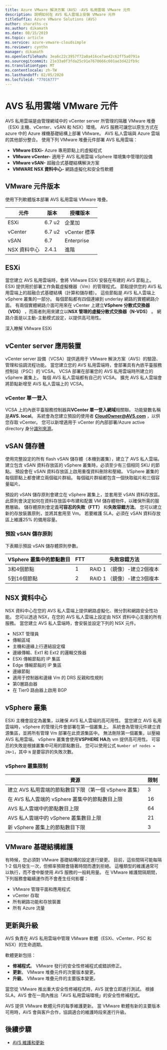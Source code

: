 ```yaml
---
title: Azure VMware 解決方案（AVS）-AVS 私用雲端 VMware 元件
description: 說明如何在 AVS 私人雲端上安裝 VMware 元件
titleSuffix: Azure VMware Solutions (AVS)
author: sharaths-cs
ms.author: dikamath
ms.date: 08/15/2019
ms.topic: article
ms.service: azure-vmware-cloudsimple
ms.reviewer: cynthn
manager: dikamath
ms.openlocfilehash: 3ea6c22c3957f72a0a416ce7ae42c62ff5a0791a
ms.sourcegitcommit: 21e33a0f3fda25c91e7670666c601ae3d422fb9c
ms.translationtype: MT
ms.contentlocale: zh-TW
ms.lasthandoff: 02/05/2020
ms.locfileid: "77016777"
---
```

# <a name="avs-private-cloud-vmware-components"></a>AVS 私用雲端 VMware 元件

AVS 私用雲端是由管理網域中的 vCenter server 所管理的隔離 VMware 堆疊（ESXi 主機、vCenter、vSAN 和 NSX）環境。 AVS 服務可讓您以原生方式在 azure 中的 Azure 裸機基礎結構上部署 VMware。 AVS 私人雲端與 Azure 雲端的其他部分整合。 使用下列 VMware 堆疊元件部署 AVS 私用雲端：

* **VMware ESXi-** Azure 專用節點上的虛擬程式
* **VMware vCenter-** 適用于 AVS 私用雲端 vSphere 環境集中管理的設備
* **VMware vSAN-** 超融合式基礎結構解決方案
* **VMWARE NSX 資料中心-** 網路虛擬化和安全性軟體  

## <a name="vmware-component-versions"></a>VMware 元件版本

使用下列軟體版本部署 AVS 私用雲端 VMware 堆疊。

| 元件 | 版本 | 授權版本 |
|-----------|---------|------------------|
| ESXi | 6.7 u2 | 企業加 |
| vCenter | 6.7 u2 | vCenter 標準 |
| vSAN | 6.7 | Enterprise |
| NSX 資料中心 | 2.4.1 | 進階 |

## <a name="esxi"></a>ESXi

當您建立 AVS 私用雲端時，會將 VMware ESXi 安裝在布建的 AVS 節點上。 ESXi 提供用於部署工作負載虛擬機器（Vm）的管理程式。 節點提供您的 AVS 私用雲端上的超融合式基礎結構（計算和儲存體）。 這些節點是 AVS 私人雲端上 vSphere 叢集的一部分。 每個節點都有四個連線到 underlay 網路的實體網路介面。 有兩個實體網路介面可用來在 vCenter 上建立**VSphere 分散式交換器（VDS）** ，而兩者則用來建立以**NSX 管理的虛擬分散式交換器（N-VDS）** 。 網路介面是以主動-主動模式設定，以提供高可用性。

深入瞭解 VMware ESXi

## <a name="vcenter-server-appliance"></a>vCenter server 應用裝置

vCenter server 設備（VCSA）提供適用于 VMware 解決方案（AVS）的驗證、管理和協調流程功能。 當您建立您的 AVS 私用雲端時，會部署具有內嵌平臺服務控制站（PSC）的 VCSA。 VCSA 部署在部署您的 AVS 私用雲端時所建立的 vSphere 叢集上。 每個 AVS 私人雲端都有自己的 VCSA。 擴充 AVS 私人雲端會將節點新增至 AVS 私人雲端上的 VCSA。

### <a name="vcenter-single-sign-on"></a>vCenter 單一登入

VCSA 上的內嵌平臺服務控制器與**VCenter 單一登入網域**相關聯。 功能變數名稱是**AVS. local**。 系統會為您建立預設的使用者 **CloudOwner@AVS.com** ，以供您存取 vCenter。 您可以新增適用于 vCenter 的內部部署/Azure active directory 身分[識別來源](set-vcenter-identity.md)。

## <a name="vsan-storage"></a>vSAN 儲存體

使用完整設定的所有 flash vSAN 儲存體（本機到叢集），建立了 AVS 私人雲端。 建立包含 vSAN 資料存放區的 vSphere 叢集時，必須至少有三個相同 SKU 的節點。 預設會在 vSAN 資料存放區上啟用重復資料刪除和壓縮。 VSphere 叢集的每個節點上都會建立兩個磁片群組。 每個磁片群組都包含一個快取磁片和三個容量磁片。

預設的 vSAN 儲存原則會建立在 vSphere 叢集上，並套用至 vSAN 資料存放區。 此原則會決定如何在資料存放區中布建和配置 VM 儲存體物件，以確保所需的服務層級。 儲存體原則會定義**可容忍的失敗（FTT）** 和**失敗容錯方法**。 您可以建立新的存放裝置原則，並將其套用至 Vm。 若要維護 SLA，必須在 vSAN 資料存放區上維護25% 的備用容量。 

### <a name="default-vsan-storage-policy"></a>預設 vSAN 儲存原則

下表顯示預設 vSAN 儲存體原則參數。

| VSphere 叢集中的節點數目 | FTT | 失敗容錯方法 |
|------------------------------------|-----|--------------------------|
| 3和4個節點 | 1 | RAID 1 （鏡像）-建立2個複本 |
| 5到16個節點 | 2 | RAID 1 （鏡像）-建立3個複本 |

## <a name="nsx-data-center"></a>NSX 資料中心

NSX 資料中心在您的 AVS 私人雲端上提供網路虛擬化、微分割和網路安全性功能。 您可以透過 NSX，在您的 AVS 私人雲端上設定由 NSX 資料中心支援的所有服務。 當您建立 AVS 私人雲端時，會安裝並設定下列的 NSX 元件。

* NSXT 管理員
* 傳輸區域
* 主機和邊緣上行連結設定檔
* 邊緣傳輸、Ext1 和 Ext2 的邏輯交換器
* ESXi 傳輸節點的 IP 集區
* Edge 傳輸節點的 IP 集區
* 邊緣節點
* 適用于控制器和邊緣 Vm 的 DRS 反親和性規則
* 第0層路由器
* 在 Tier0 路由器上啟用 BGP

## <a name="vsphere-cluster"></a>vSphere 叢集

ESXi 主機會設定為叢集，以確保 AVS 私人雲端的高可用性。 當您建立 AVS 私用雲端時，vSphere 的管理元件會部署在第一個叢集上。 系統會為管理元件建立資源集區，並將所有管理 Vm 部署在此資源集區中。 無法刪除第一個叢集，以壓縮 AVS 私用雲端。 vSphere 叢集會使用**VSPHERE HA**為 vm 提供高可用性。 可容忍的失敗是根據叢集中可用的節點數目。 您可以使用公式 ```Number of nodes = 2N+1```，其中 ```N``` 是要容許的失敗次數。

### <a name="vsphere-cluster-limits"></a>vSphere 叢集限制

| 資源 | 限制 |
|----------|-------|
| 建立 AVS 私用雲端的節點數目下限（第一個 vSphere 叢集） | 3 |
| 在 AVS 私人雲端的 vSphere 叢集中的節點數目上限 | 16 |
| AVS 私人雲端中的節點數目上限 | 64 |
| AVS 私人雲端中的 vSphere 叢集數目上限 | 21 |
| 新 vSphere 叢集上的節點數目下限 | 3 |

## <a name="vmware-infrastructure-maintenance"></a>VMware 基礎結構維護

有時候，您必須對 VMware 基礎結構的設定進行變更。 目前，這些間隔可能每隔1-2 個月發生一次，但頻率預期會隨著時間而遭到拒絕。 這種類型的維護通常可以執行，而不會中斷使用 AVS 服務的一般耗用量。 在 VMware 維護間隔期間，下列服務會繼續運作而不會產生任何影響：

* VMware 管理平面和應用程式
* vCenter 存取
* 所有網路功能和存放裝置
* 所有 Azure 流量

## <a name="updates-and-upgrades"></a>更新與升級

AVS 負責在 AVS 私用雲端中管理 VMware 軟體（ESXi、vCenter、PSC 和 NSX）的生命週期。

軟體更新包括：

* **修補程式**。 VMware 發行的安全性修補程式或錯誤修正。
* **更新**。 VMware 堆疊元件的次要版本變更。
* **升級**。 VMware 堆疊元件的主要版本變更。

當您從 VMware 推出重大安全性修補程式時，AVS 就會立即進行測試。 根據 SLA，AVS 會在一周內推出「AVS 私用雲端環境」的安全性修補程式。

AVS 提供 VMware 軟體元件的每季維護更新。 當 VMware 軟體有新的主要版本可用時，AVS 會與客戶合作，協調適合的維護時段來進行升級。 

## <a name="next-steps"></a>後續步驟

* [AVS 維護和更新](cloudsimple-maintenance-updates.md)
